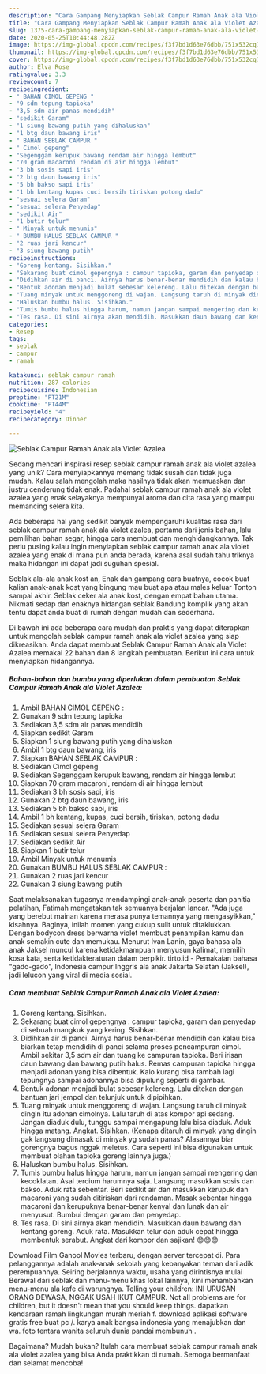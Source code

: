 ```yaml
---
description: "Cara Gampang Menyiapkan Seblak Campur Ramah Anak ala Violet Azalea yang Enak Banget"
title: "Cara Gampang Menyiapkan Seblak Campur Ramah Anak ala Violet Azalea yang Enak Banget"
slug: 1375-cara-gampang-menyiapkan-seblak-campur-ramah-anak-ala-violet-azalea-yang-enak-banget
date: 2020-05-25T10:44:48.282Z
image: https://img-global.cpcdn.com/recipes/f3f7bd1d63e76dbb/751x532cq70/seblak-campur-ramah-anak-ala-violet-azalea-foto-resep-utama.jpg
thumbnail: https://img-global.cpcdn.com/recipes/f3f7bd1d63e76dbb/751x532cq70/seblak-campur-ramah-anak-ala-violet-azalea-foto-resep-utama.jpg
cover: https://img-global.cpcdn.com/recipes/f3f7bd1d63e76dbb/751x532cq70/seblak-campur-ramah-anak-ala-violet-azalea-foto-resep-utama.jpg
author: Elva Rose
ratingvalue: 3.3
reviewcount: 7
recipeingredient:
- " BAHAN CIMOL GEPENG "
- "9 sdm tepung tapioka"
- "3,5 sdm air panas mendidih"
- "sedikit Garam"
- "1 siung bawang putih yang dihaluskan"
- "1 btg daun bawang iris"
- " BAHAN SEBLAK CAMPUR "
- " Cimol gepeng"
- "Segenggam kerupuk bawang rendam air hingga lembut"
- "70 gram macaroni rendam di air hingga lembut"
- "3 bh sosis sapi iris"
- "2 btg daun bawang iris"
- "5 bh bakso sapi iris"
- "1 bh kentang kupas cuci bersih tiriskan potong dadu"
- "sesuai selera Garam"
- "sesuai selera Penyedap"
- "sedikit Air"
- "1 butir telur"
- " Minyak untuk menumis"
- " BUMBU HALUS SEBLAK CAMPUR "
- "2 ruas jari kencur"
- "3 siung bawang putih"
recipeinstructions:
- "Goreng kentang. Sisihkan."
- "Sekarang buat cimol gepengnya : campur tapioka, garam dan penyedap di sebuah mangkuk yang kering. Sisihkan."
- "Didihkan air di panci. Airnya harus benar-benar mendidih dan kalau bisa biarkan tetap mendidih di panci selama proses pencampuran cimol. Ambil sekitar 3,5 sdm air dan tuang ke campuran tapioka. Beri irisan daun bawang dan bawang putih halus. Remas campuran tapioka hingga menjadi adonan yang bisa dibentuk. Kalo kurang bisa tambah lagi tepungnya sampai adonannya bisa dipulung seperti di gambar."
- "Bentuk adonan menjadi bulat sebesar kelereng. Lalu ditekan dengan bantuan jari jempol dan telunjuk untuk dipipihkan."
- "Tuang minyak untuk menggoreng di wajan. Langsung taruh di minyak dingin itu adonan cimolnya. Lalu taruh di atas kompor api sedang. Jangan diaduk dulu, tunggu sampai mengapung lalu bisa diaduk. Aduk hingga matang. Angkat. Sisihkan. (Kenapa ditaruh di minyak yang dingin gak langsung dimasak di minyak yg sudah panas? Alasannya biar gorengnya bagus nggak meletus. Cara seperti ini bisa digunakan untuk membuat olahan tapioka goreng lainnya juga.)"
- "Haluskan bumbu halus. Sisihkan."
- "Tumis bumbu halus hingga harum, namun jangan sampai mengering dan kecoklatan. Asal tercium harumnya saja. Langsung masukkan sosis dan bakso. Aduk rata sebentar. Beri sedikit air dan masukkan kerupuk dan macaroni yang sudah ditiriskan dari rendaman. Masak sebentar hingga macaroni dan kerupuknya benar-benar kenyal dan lunak dan air menyusut. Bumbui dengan garam dan penyedap."
- "Tes rasa. Di sini airnya akan mendidih. Masukkan daun bawang dan kentang goreng. Aduk rata. Masukkan telur dan aduk cepat hingga membentuk serabut. Angkat dari kompor dan sajikan! 😊😊😊"
categories:
- Resep
tags:
- seblak
- campur
- ramah

katakunci: seblak campur ramah 
nutrition: 287 calories
recipecuisine: Indonesian
preptime: "PT21M"
cooktime: "PT44M"
recipeyield: "4"
recipecategory: Dinner

---
```



![Seblak Campur Ramah Anak ala Violet Azalea](https://img-global.cpcdn.com/recipes/f3f7bd1d63e76dbb/751x532cq70/seblak-campur-ramah-anak-ala-violet-azalea-foto-resep-utama.jpg)

Sedang mencari inspirasi resep seblak campur ramah anak ala violet azalea yang unik? Cara menyiapkannya memang tidak susah dan tidak juga mudah. Kalau salah mengolah maka hasilnya tidak akan memuaskan dan justru cenderung tidak enak. Padahal seblak campur ramah anak ala violet azalea yang enak selayaknya mempunyai aroma dan cita rasa yang mampu memancing selera kita.

Ada beberapa hal yang sedikit banyak mempengaruhi kualitas rasa dari seblak campur ramah anak ala violet azalea, pertama dari jenis bahan, lalu pemilihan bahan segar, hingga cara membuat dan menghidangkannya. Tak perlu pusing kalau ingin menyiapkan seblak campur ramah anak ala violet azalea yang enak di mana pun anda berada, karena asal sudah tahu triknya maka hidangan ini dapat jadi suguhan spesial.

Seblak ala-ala anak kost an, Enak dan gampang cara buatnya, cocok buat kalian anak-anak kost yang bingung mau buat apa atau males keluar Tonton sampai akhir. Seblak ceker ala anak kost, dengan empat bahan utama. Nikmati sedap dan enaknya hidangan seblak Bandung komplik yang akan tentu dapat anda buat di rumah dengan mudah dan sederhana.


Di bawah ini ada beberapa cara mudah dan praktis yang dapat diterapkan untuk mengolah seblak campur ramah anak ala violet azalea yang siap dikreasikan. Anda dapat membuat Seblak Campur Ramah Anak ala Violet Azalea memakai 22 bahan dan 8 langkah pembuatan. Berikut ini cara untuk menyiapkan hidangannya.

<!--inarticleads1-->

##### Bahan-bahan dan bumbu yang diperlukan dalam pembuatan Seblak Campur Ramah Anak ala Violet Azalea:

1. Ambil  BAHAN CIMOL GEPENG :
1. Gunakan 9 sdm tepung tapioka
1. Sediakan 3,5 sdm air panas mendidih
1. Siapkan sedikit Garam
1. Siapkan 1 siung bawang putih yang dihaluskan
1. Ambil 1 btg daun bawang, iris
1. Siapkan  BAHAN SEBLAK CAMPUR :
1. Sediakan  Cimol gepeng
1. Sediakan Segenggam kerupuk bawang, rendam air hingga lembut
1. Siapkan 70 gram macaroni, rendam di air hingga lembut
1. Sediakan 3 bh sosis sapi, iris
1. Gunakan 2 btg daun bawang, iris
1. Sediakan 5 bh bakso sapi, iris
1. Ambil 1 bh kentang, kupas, cuci bersih, tiriskan, potong dadu
1. Sediakan sesuai selera Garam
1. Sediakan sesuai selera Penyedap
1. Sediakan sedikit Air
1. Siapkan 1 butir telur
1. Ambil  Minyak untuk menumis
1. Gunakan  BUMBU HALUS SEBLAK CAMPUR :
1. Gunakan 2 ruas jari kencur
1. Gunakan 3 siung bawang putih


Saat melaksanakan tugasnya mendampingi anak-anak peserta dan panitia pelatihan, Fatimah mengatakan tak semuanya berjalan lancar. &#34;Ada juga yang berebut mainan karena merasa punya temannya yang mengasyikkan,&#34; kisahnya. Baginya, inilah momen yang cukup sulit untuk ditaklukkan. Dengan bodycon dress berwarna violet membuat penampilan kamu dan anak semakin cute dan memukau. Menurut Ivan Lanin, gaya bahasa ala anak Jaksel muncul karena ketidakmampuan menyusun kalimat, memilih kosa kata, serta ketidakteraturan dalam berpikir. tirto.id - Pemakaian bahasa &#34;gado-gado&#34;, Indonesia campur Inggris ala anak Jakarta Selatan (Jaksel), jadi lelucon yang viral di media sosial. 

<!--inarticleads2-->

##### Cara membuat Seblak Campur Ramah Anak ala Violet Azalea:

1. Goreng kentang. Sisihkan.
1. Sekarang buat cimol gepengnya : campur tapioka, garam dan penyedap di sebuah mangkuk yang kering. Sisihkan.
1. Didihkan air di panci. Airnya harus benar-benar mendidih dan kalau bisa biarkan tetap mendidih di panci selama proses pencampuran cimol. Ambil sekitar 3,5 sdm air dan tuang ke campuran tapioka. Beri irisan daun bawang dan bawang putih halus. Remas campuran tapioka hingga menjadi adonan yang bisa dibentuk. Kalo kurang bisa tambah lagi tepungnya sampai adonannya bisa dipulung seperti di gambar.
1. Bentuk adonan menjadi bulat sebesar kelereng. Lalu ditekan dengan bantuan jari jempol dan telunjuk untuk dipipihkan.
1. Tuang minyak untuk menggoreng di wajan. Langsung taruh di minyak dingin itu adonan cimolnya. Lalu taruh di atas kompor api sedang. Jangan diaduk dulu, tunggu sampai mengapung lalu bisa diaduk. Aduk hingga matang. Angkat. Sisihkan. (Kenapa ditaruh di minyak yang dingin gak langsung dimasak di minyak yg sudah panas? Alasannya biar gorengnya bagus nggak meletus. Cara seperti ini bisa digunakan untuk membuat olahan tapioka goreng lainnya juga.)
1. Haluskan bumbu halus. Sisihkan.
1. Tumis bumbu halus hingga harum, namun jangan sampai mengering dan kecoklatan. Asal tercium harumnya saja. Langsung masukkan sosis dan bakso. Aduk rata sebentar. Beri sedikit air dan masukkan kerupuk dan macaroni yang sudah ditiriskan dari rendaman. Masak sebentar hingga macaroni dan kerupuknya benar-benar kenyal dan lunak dan air menyusut. Bumbui dengan garam dan penyedap.
1. Tes rasa. Di sini airnya akan mendidih. Masukkan daun bawang dan kentang goreng. Aduk rata. Masukkan telur dan aduk cepat hingga membentuk serabut. Angkat dari kompor dan sajikan! 😊😊😊


Download Film Ganool Movies terbaru, dengan server tercepat di. Para pelanggannya adalah anak-anak sekolah yang kebanyakan teman dari adik perempuannya. Seiring berjalannya waktu, usaha yang dirintisnya mulai Berawal dari seblak dan menu-menu khas lokal lainnya, kini menambahkan menu-menu ala kafe di warungnya. Telling your children: INI URUSAN ORANG DEWASA, NGGAK USAH IKUT CAMPUR. Not all problems are for children, but it doesn&#39;t mean that you should keep things. dapatkan kendaraan ramah lingkungan murah meriah f. download aplikasi software gratis free buat pc /. karya anak bangsa indonesia yang menajubkan dan wa. foto tentara wanita seluruh dunia pandai membunuh . 

Bagaimana? Mudah bukan? Itulah cara membuat seblak campur ramah anak ala violet azalea yang bisa Anda praktikkan di rumah. Semoga bermanfaat dan selamat mencoba!
